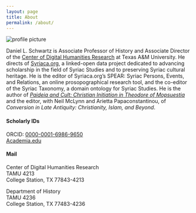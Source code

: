 ```yaml
---
layout: page
title: About
permalink: /about/
---
```


![profile picture](/cv/images/headshot2019.jpg)

Daniel L. Schwartz is Associate Professor of History and Associate Director of the
[Center of Digital Humanities Research](http://codhr.dh.tamu.edu/) at Texas A&M University. 
He directs of [Syriaca.org](http://syriaca.org), 
  a linked-open data project dedicated to advancing scholarship in the field of Syriac Studies 
  and to preserving Syriac cultural heritage. He is the editor of Syriaca.org’s SPEAR: 
  Syriac Persons, Events, and Relations, an online prosopographical research tool, and the
  co-editor of the Syriac Taxonomy, a domain ontology for Syriac Studies. He is the author of 
  _[Paideia and Cult: Christian Initiation in Theodore of Mopsuestia](https://chs.harvard.edu/CHS/article/display/5813.daniel-l-schwartz-paideia-and-cult-christian-initiation-in-theodore-of-mopsuestia)_ 
  and the editor, with Neil McLynn and Arietta Papaconstantinou, of 
  _Conversion in Late Antiquity: Christianity, Islam, and Beyond_.
  



#### Scholarly IDs

ORCID: [0000-0001-6986-9650](https://orcid.org/0000-0001-6986-9650)  
[Academia.edu](https://tamu.academia.edu/DanielSchwartz)

#### Mail

Center of Digital Humanities Research  
TAMU 4213  
College Station, TX 77843-4213  


Department of History  
TAMU 4236  
College Station, TX 77483-4236  
  

  




[jekyll-organization]: https://github.com/jekyll
